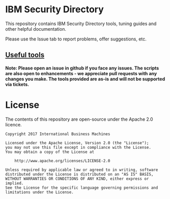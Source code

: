 # IBM Security Directory

This repository contains IBM Security Directory tools, tuning guides and other helpful documentation.

Please use the Issue tab to report problems, offer suggestions, etc.

## [Useful tools](tools)

#### Note: Please open an issue in github if you face any issues. The scripts are also open to enhancements - we appreciate pull requests with any changes you make. The tools provided are as-is and will not be supported via tickets.

# License

The contents of this repository are open-source under the Apache 2.0 licence.

```
Copyright 2017 International Business Machines

Licensed under the Apache License, Version 2.0 (the "License");
you may not use this file except in compliance with the License.
You may obtain a copy of the License at

    http://www.apache.org/licenses/LICENSE-2.0

Unless required by applicable law or agreed to in writing, software
distributed under the License is distributed on an "AS IS" BASIS,
WITHOUT WARRANTIES OR CONDITIONS OF ANY KIND, either express or implied.
See the License for the specific language governing permissions and
limitations under the License.